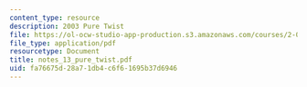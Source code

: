 ```yaml
---
content_type: resource
description: 2003 Pure Twist
file: https://ol-ocw-studio-app-production.s3.amazonaws.com/courses/2-082-ship-structural-analysis-design-13-122-spring-2003/fa76675d28a71db4c6f61695b37d6946_notes_13_pure_twist.pdf
file_type: application/pdf
resourcetype: Document
title: notes_13_pure_twist.pdf
uid: fa76675d-28a7-1db4-c6f6-1695b37d6946
---
```

